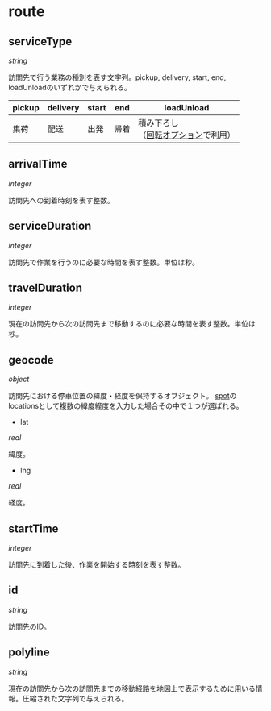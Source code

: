 # route

## serviceType

*string*

訪問先で行う業務の種別を表す文字列。pickup, delivery, start, end, loadUnloadのいずれかで与えられる。

|pickup |delivery |start |end |loadUnload |
|---|---|---|---|---|
|集荷 |配送 |出発 |帰着 |積み下ろし<br>（[回転オプション](https://github.com/Optimind-llc/Loogia-API-Document/blob/master/docs/carrier.md#multipletrips)で利用）|

## arrivalTime

*integer*

訪問先への到着時刻を表す整数。

## serviceDuration

*integer*

訪問先で作業を行うのに必要な時間を表す整数。単位は秒。

## travelDuration

*integer*

現在の訪問先から次の訪問先まで移動するのに必要な時間を表す整数。単位は秒。

## geocode

*object*

訪問先における停車位置の緯度・経度を保持するオブジェクト。
[spot](spot.md)のlocationsとして複数の緯度経度を入力した場合その中で１つが選ばれる。

* lat

*real*

緯度。

* lng

*real*

経度。

## startTime

*integer*

訪問先に到着した後、作業を開始する時刻を表す整数。

## id

*string*

訪問先のID。

## polyline

*string*

現在の訪問先から次の訪問先までの移動経路を地図上で表示するために用いる情報。圧縮された文字列で与えられる。
